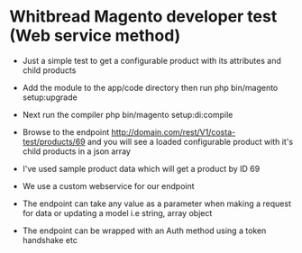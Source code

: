 # Whitbread Magento developer test (Web service method)

* Just a simple test to get a configurable product with its attributes and child products

* Add the module to the app/code directory then run php bin/magento setup:upgrade

* Next run the compiler php bin/magento setup:di:compile

* Browse to the endpoint http://domain.com/rest/V1/costa-test/products/69 and you will see a loaded configurable product with it's child products in a json array

* I've used sample product data which will get a product by ID 69

* We use a custom webservice for our endpoint

* The endpoint can take any value as a parameter when making a request for data or updating a model i.e string, array object

* The endpoint can be wrapped with an Auth method using a token handshake etc

